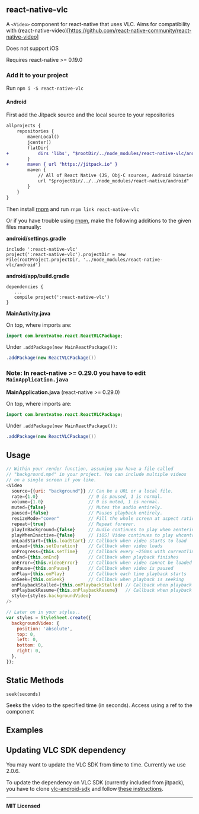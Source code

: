 ## react-native-vlc

A `<Video>` component for react-native that uses VLC. Aims for compatibility with (react-native-video)[https://github.com/react-native-community/react-native-video]

Does not support iOS

Requires react-native >= 0.19.0

### Add it to your project

Run `npm i -S react-native-vlc`

#### Android

First add the Jitpack source and the local source to your repositories

```diff
allprojects {
    repositories {
        mavenLocal()
        jcenter()
        flatDir{ 
+           dirs 'libs', "$rootDir/../node_modules/react-native-vlc/android/libs"
        }
+       maven { url "https://jitpack.io" }
        maven {
            // All of React Native (JS, Obj-C sources, Android binaries) is installed from npm
            url "$projectDir/../../node_modules/react-native/android"
        }
    }
}
```


Then install [rnpm](https://github.com/rnpm/rnpm) and run `rnpm link react-native-vlc`

Or if you have trouble using [rnpm](https://github.com/rnpm/rnpm), make the following additions to the given files manually:

**android/settings.gradle**

```
include ':react-native-vlc'
project(':react-native-vlc').projectDir = new File(rootProject.projectDir, '../node_modules/react-native-vlc/android')
```

**android/app/build.gradle**

```
dependencies {
   ...
   compile project(':react-native-vlc')
}
```

**MainActivity.java**

On top, where imports are:

```java
import com.brentvatne.react.ReactVLCPackage;
```

Under `.addPackage(new MainReactPackage())`:

```java
.addPackage(new ReactVLCPackage())
```

### Note: In react-native >= 0.29.0 you have to edit `MainApplication.java`

**MainApplication.java** (react-native >= 0.29.0)

On top, where imports are:

```java
import com.brentvatne.react.ReactVLCPackage;
```

Under `.addPackage(new MainReactPackage())`:

```java
.addPackage(new ReactVLCPackage())
```

## Usage

```javascript
// Within your render function, assuming you have a file called
// "background.mp4" in your project. You can include multiple videos
// on a single screen if you like.
<Video
  source={{uri: "background"}} // Can be a URL or a local file.
  rate={1.0}                   // 0 is paused, 1 is normal.
  volume={1.0}                 // 0 is muted, 1 is normal.
  muted={false}                // Mutes the audio entirely.
  paused={false}               // Pauses playback entirely.
  resizeMode="cover"           // Fill the whole screen at aspect ratio.
  repeat={true}                // Repeat forever.
  playInBackground={false}     // Audio continues to play when aentering background.
  playWhenInactive={false}     // [iOS] Video continues to play whcontrol or notification center are shown.
  onLoadStart={this.loadStart} // Callback when video starts to load
  onLoad={this.setDuration}    // Callback when video loads
  onProgress={this.setTime}    // Callback every ~250ms with currentTime
  onEnd={this.onEnd}           // Callback when playback finishes
  onError={this.videoError}    // Callback when video cannot be loaded
  onPause={this.onPause}       // Callback when video is paused
  onPlay={this.onPlay}         // Callback each time playback starts
  onSeek={this.onSeek}         // Callback when playback is seeking
  onPlaybackStalled={this.onPlaybackStalled) // Callback when playback is stalled/buffering
  onPlaybackResume={this.onPlaybackResume}   // Callback when playback resumes from stall
  style={styles.backgroundVideo}
/>

// Later on in your styles..
var styles = StyleSheet.create({
  backgroundVideo: {
    position: 'absolute',
    top: 0,
    left: 0,
    bottom: 0,
    right: 0,
  },
});
```
## Static Methods

`seek(seconds)`

Seeks the video to the specified time (in seconds). Access using a ref to the component

## Examples


## Updating VLC SDK dependency

You may want to update the VLC SDK from time to time. Currently we use 2.0.6.

To update the dependency on VLC SDK (currently included from jitpack), you have to clone [vlc-android-sdk](https://github.com/mrmaffen/vlc-android-sdk) and follow [these instructions](https://github.com/mrmaffen/vlc-android-sdk#building-the-libvlc-android-sdk-yourself).

---

**MIT Licensed**
